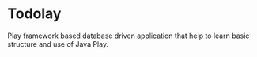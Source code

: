 Todolay
=======

Play framework based database driven application that help to learn basic structure and use of Java Play.
